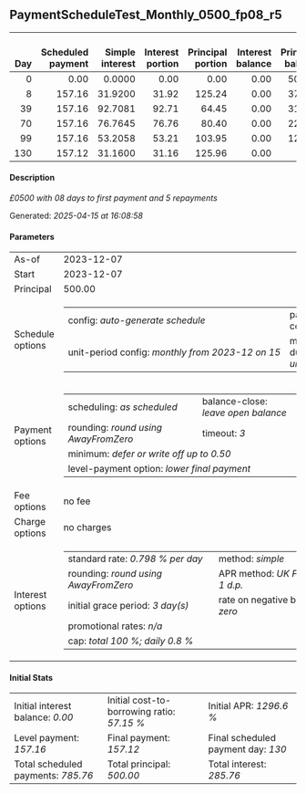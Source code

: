 <h2>PaymentScheduleTest_Monthly_0500_fp08_r5</h2><table><thead style="vertical-align: bottom;"><th style="text-align: right;">Day</th><th style="text-align: right;">Scheduled payment</th><th style="text-align: right;">Simple interest</th><th style="text-align: right;">Interest portion</th><th style="text-align: right;">Principal portion</th><th style="text-align: right;">Interest balance</th><th style="text-align: right;">Principal balance</th><th style="text-align: right;">Total simple interest</th><th style="text-align: right;">Total interest</th><th style="text-align: right;">Total principal</th></thead><tr style="text-align: right;"><td class="ci00">0</td><td class="ci01" style="white-space: nowrap;">0.00</td><td class="ci02">0.0000</td><td class="ci03">0.00</td><td class="ci04">0.00</td><td class="ci05">0.00</td><td class="ci06">500.00</td><td class="ci07">0.0000</td><td class="ci08">0.00</td><td class="ci09">0.00</td></tr><tr style="text-align: right;"><td class="ci00">8</td><td class="ci01" style="white-space: nowrap;">157.16</td><td class="ci02">31.9200</td><td class="ci03">31.92</td><td class="ci04">125.24</td><td class="ci05">0.00</td><td class="ci06">374.76</td><td class="ci07">31.9200</td><td class="ci08">31.92</td><td class="ci09">125.24</td></tr><tr style="text-align: right;"><td class="ci00">39</td><td class="ci01" style="white-space: nowrap;">157.16</td><td class="ci02">92.7081</td><td class="ci03">92.71</td><td class="ci04">64.45</td><td class="ci05">0.00</td><td class="ci06">310.31</td><td class="ci07">124.6281</td><td class="ci08">124.63</td><td class="ci09">189.69</td></tr><tr style="text-align: right;"><td class="ci00">70</td><td class="ci01" style="white-space: nowrap;">157.16</td><td class="ci02">76.7645</td><td class="ci03">76.76</td><td class="ci04">80.40</td><td class="ci05">0.00</td><td class="ci06">229.91</td><td class="ci07">201.3926</td><td class="ci08">201.39</td><td class="ci09">270.09</td></tr><tr style="text-align: right;"><td class="ci00">99</td><td class="ci01" style="white-space: nowrap;">157.16</td><td class="ci02">53.2058</td><td class="ci03">53.21</td><td class="ci04">103.95</td><td class="ci05">0.00</td><td class="ci06">125.96</td><td class="ci07">254.5984</td><td class="ci08">254.60</td><td class="ci09">374.04</td></tr><tr style="text-align: right;"><td class="ci00">130</td><td class="ci01" style="white-space: nowrap;">157.12</td><td class="ci02">31.1600</td><td class="ci03">31.16</td><td class="ci04">125.96</td><td class="ci05">0.00</td><td class="ci06">0.00</td><td class="ci07">285.7584</td><td class="ci08">285.76</td><td class="ci09">500.00</td></tr></table><p><h4>Description</h4><i>£0500 with 08 days to first payment and 5 repayments</i></p><p>Generated: <i>2025-04-15 at 16:08:58</i></p><h4>Parameters</h4><table><tr><td>As-of</td><td>2023-12-07</td></tr><tr><td>Start</td><td>2023-12-07</td></tr><tr><td>Principal</td><td>500.00</td></tr><tr><td>Schedule options</td><td><table><tr><td>config: <i>auto-generate schedule</i></td><td>payment count: <i>5</i></td></tr><tr><td style="white-space: nowrap;">unit-period config: <i>monthly from 2023-12 on 15</i></td><td>max duration: <i>unlimited</i></td></tr></table></td></tr><tr><td>Payment options</td><td><table><tr><td>scheduling: <i>as scheduled</i></td><td>balance-close: <i>leave&nbsp;open&nbsp;balance</i></td></tr><tr><td>rounding: <i>round using AwayFromZero</i></td><td>timeout: <i>3</i></td></tr><tr><td colspan='2'>minimum: <i>defer&nbsp;or&nbsp;write&nbsp;off&nbsp;up&nbsp;to&nbsp;0.50</i></td></tr><tr><td colspan='2'>level-payment option: <i>lower&nbsp;final&nbsp;payment</i></td></tr></table></td></tr><tr><td>Fee options</td><td>no fee</td></tr><tr><td>Charge options</td><td>no charges</td></tr><tr><td>Interest options</td><td><table><tr><td>standard rate: <i>0.798 % per day</i></td><td>method: <i>simple</i></td></tr><tr><td>rounding: <i>round using AwayFromZero</i></td><td>APR method: <i>UK FCA to 1 d.p.</i></td></tr><tr><td>initial grace period: <i>3 day(s)</i></td><td>rate on negative balance: <i>zero</i></td></tr><tr><td colspan="2">promotional rates: <i><i>n/a</i></i></td></tr><tr><td colspan="2">cap: <i>total 100 %; daily 0.8 %</td></tr></table></td></tr></table><h4>Initial Stats</h4><table><tr><td>Initial interest balance: <i>0.00</i></td><td>Initial cost-to-borrowing ratio: <i>57.15 %</i></td><td>Initial APR: <i>1296.6 %</i></td></tr><tr><td>Level payment: <i>157.16</i></td><td>Final payment: <i>157.12</i></td><td>Final scheduled payment day: <i>130</i></td></tr><tr><td>Total scheduled payments: <i>785.76</i></td><td>Total principal: <i>500.00</i></td><td>Total interest: <i>285.76</i></td></tr></table>